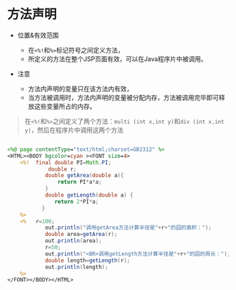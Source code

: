 # 方法声明

+ 位置&有效范围
  + 在`<%!`和`%>`标记符号之间定义方法，
  + 所定义的方法在整个JSP页面有效，可以在Java程序片中被调用。

+ 注意
  + 方法内声明的变量只在该方法内有效，
  + 当方法被调用时，方法内声明的变量被分配内存，方法被调用完毕即可释放这些变量所占的内存。





> 在`<%!`和`%>`之间定义了两个方法：`multi (int x,int y)`和`div (int x,int y)`，然后在程序片中调用这两个方法

```jsp

<%@ page contentType="text/html;charset=GB2312" %>
<HTML><BODY bgcolor=cyan ><FONT size=4>
    <%!  final double PI=Math.PI;
             double r;
            double getArea(double a){
                return PI*a*a;  
            }
            double getLength(double a) {
               return 2*PI*a;
           }
    %>
    <%   r=100;
            out.println("调用getArea方法计算半径是"+r+"的园的面积：");
            double area=getArea(r);
            out.println(area);
            r=50;
            out.println("<BR>调用getLength方法计算半径是"+r+"的园的周长：");
            double length=getLength(r);
            out.println(length); 
    %>
</FONT></BODY></HTML>


```

